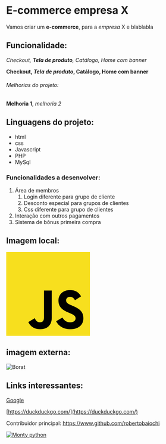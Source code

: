 # E-commerce empresa X

Vamos criar um **e-commerce**, para a _empresa_ X e blablabla

## Funcionalidade:

_Checkout, **Tela de produto**, Catálogo, Home com banner_

**Checkout, _Tela de produto_, Catálogo, Home com banner**

###### Melhorias do projeto:

**Melhoria 1**, _melhoria 2_

## Linguagens do projeto:

- html
- css
- Javascript
- PHP
- MySql

### Funcionalidades a desenvolver:

1. Área de membros
   1. Login diferente para grupo de cliente
   2. Desconto especial para grupos de clientes
   3. Css diferente para grupo de clientes
2. Interação com outros pagamentos
3. Sistema de bônus primeira compra

## Imagem local:

![logo do javascript](img/javascript.png)

## imagem externa:

![Borat](https://upload.wikimedia.org/wikipedia/commons/thumb/a/a5/Borat.jpg/250px-Borat.jpg)

## Links interessantes:

[Google](https://www.google.com)

[https://duckduckgo.com/](https://duckduckgo.com/)

Contribuidor principal: https://www.github.com/robertobaiochi

[![Monty python](https://upload.wikimedia.org/wikipedia/en/thumb/1/11/Monty_Python%27s_Personal_Best.jpg/250px-Monty_Python%27s_Personal_Best.jpg)](https://super.abril.com.br/comportamento/os-numeros-comprovaram-nao-e-facil-distinguir-bolsonaro-de-cartman-do-south-park/)